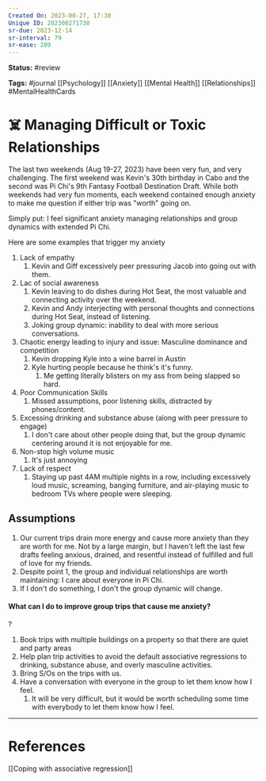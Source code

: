 ```yaml
---
Created On: 2023-08-27, 17:30
Unique ID: 202308271730
sr-due: 2023-12-14
sr-interval: 79
sr-ease: 289
---
```

**Status:** #review 

**Tags:** #journal [[Psychology]] [[Anxiety]] [[Mental Health]] [[Relationships]] #MentalHealthCards

# ☠️ Managing Difficult or Toxic Relationships

The last two weekends (Aug 19-27, 2023) have been very fun, and very challenging. The first weekend was Kevin's 30th birthday in Cabo and the second was Pi Chi's 9th Fantasy Football Destination Draft. While both weekends had very fun moments, each weekend contained enough anxiety to make me question if either trip was "worth" going on. 

Simply put: I feel significant anxiety managing relationships and group dynamics with extended Pi Chi.

Here are some examples that trigger my anxiety

1. Lack of empathy
	1. Kevin and Giff excessively peer pressuring Jacob into going out with them.
2. Lac of social awareness
	1. Kevin leaving to do dishes during Hot Seat, the most valuable and connecting activity over the weekend.
	2. Kevin and Andy interjecting with personal thoughts and connections during Hot Seat, instead of listening. 
	3. Joking group dynamic: inability to deal with more serious conversations. 
3. Chaotic energy leading to injury and issue: Masculine dominance and competition
	1. Kevin dropping Kyle into a wine barrel in Austin
	2. Kyle hurting people because he think's it's funny.
		1. Me getting literally blisters on my ass from being slapped so hard.
4. Poor Communication Skills
	1. Missed assumptions, poor listening skills, distracted by phones/content.
5. Excessing drinking and substance abuse (along with peer pressure to engage)
	1. I don't care about other people doing that, but the group dynamic centering around it is not enjoyable for me.
6. Non-stop high volume music
	1. It's just annoying
7. Lack of respect
	1. Staying up past 4AM multiple nights in a row, including excessively loud music, screaming, banging furniture, and air-playing music to bedroom TVs where people were sleeping. 

## Assumptions

1. Our current trips drain more energy and cause more anxiety than they are worth for me. Not by a large margin, but I haven't left the last few drafts feeling anxious, drained, and resentful instead of fulfilled and full of love for my friends.
2. Despite point 1, the group and individual relationships are worth maintaining: I care about everyone in Pi Chi.
3. If I don't do something, I don't the group dynamic will change. 

#### What can I do to improve group trips that cause me anxiety?
?
1. Book trips with multiple buildings on a property so that there are quiet and party areas
2. Help plan trip activities to avoid the default associative regressions to drinking, substance abuse, and overly masculine activities. 
3. Bring S/Os on the trips with us.
4. Have a conversation with everyone in the group to let them know how I feel. 
	1. It will be very difficult, but it would be worth scheduling some time with everybody to let them know how I feel. 
<!--SR:!2023-10-27,31,210-->






---
# References

[[Coping with associative regression]]